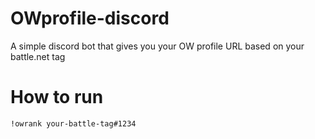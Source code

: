# OWprofile-discord
A simple discord bot that gives you your OW profile URL based on your battle.net tag

# How to run
`!owrank your-battle-tag#1234`
